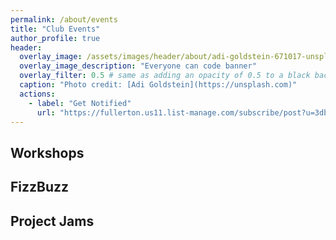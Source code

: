 ```yaml
---
permalink: /about/events
title: "Club Events"
author_profile: true
header:
  overlay_image: /assets/images/header/about/adi-goldstein-671017-unsplash.jpg
  overlay_image_description: "Everyone can code banner"
  overlay_filter: 0.5 # same as adding an opacity of 0.5 to a black background
  caption: "Photo credit: [Adi Goldstein](https://unsplash.com)"
  actions:
    - label: "Get Notified"
      url: "https://fullerton.us11.list-manage.com/subscribe/post?u=3dbde654283a22318e4cd016d&amp;id=693fc5f30b"
---
```


<!-- content: short summary, what years experience is this for, how often -->

## Workshops

## FizzBuzz

## Project Jams
